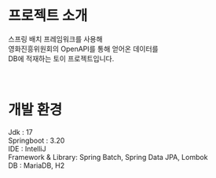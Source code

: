 <br>

# 프로젝트 소개
스프링 배치 프레임워크를 사용해 <br>
영화진흥위원회의 OpenAPI를 통해 얻어온 데이터를 <br>
DB에 적재하는 토이 프로젝트입니다. <br>
<br>
<br>

# 개발 환경
Jdk                : 17 <br>
Springboot         : 3.20 <br>
IDE                : IntelliJ <br>
Framework & Library: Spring Batch, Spring Data JPA, Lombok <br>
DB                 : MariaDB, H2 <br>

